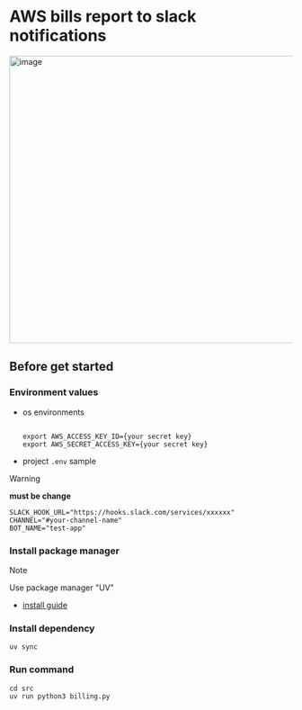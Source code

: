 # AWS bills report to slack notifications


<img width="511" alt="image" src="https://github.com/user-attachments/assets/d9152ab6-74b0-45c2-bc5c-12413efe6ef1" />

## Before get started

### Environment values

- os environments

  ```shell
  
  export AWS_ACCESS_KEY_ID={your secret key}
  export AWS_SECRET_ACCESS_KEY={your secret key}
  
  ```

- project `.env` sample  

> [!WARNING]
> **must be change**
>
> 

  ```
  SLACK_HOOK_URL="https://hooks.slack.com/services/xxxxxx"
  CHANNEL="#your-channel-name"
  BOT_NAME="test-app"
  ``` 




### Install package manager

> [!NOTE]
> Use package manager "UV"
> 
> - [install guide](https://docs.astral.sh/uv/getting-started/installation/)


### Install dependency

```shell
uv sync
```

### Run command

```shell
cd src
uv run python3 billing.py 
```


